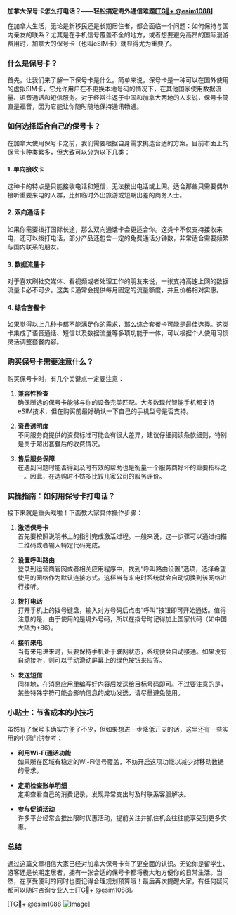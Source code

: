 **加拿大保号卡怎么打电话？——轻松搞定海外通信难题[[TG💪+ @esim1088](https://t.me/s/esim1088)]**

在加拿大生活，无论是新移民还是长期居住者，都会面临一个问题：如何保持与国内亲友的联系？尤其是在手机信号覆盖不全的地方，或者想要避免高昂的国际漫游费用时，加拿大的保号卡（也叫eSIM卡）就显得尤为重要了。

### 什么是保号卡？

首先，让我们来了解一下保号卡是什么。简单来说，保号卡是一种可以在国外使用的虚拟SIM卡，它允许用户在不更换本地号码的情况下，在其他国家使用数据流量、语音通话和短信服务。对于经常往返于中国和加拿大两地的人来说，保号卡简直是福音，因为它能让你随时随地保持通讯畅通。

### 如何选择适合自己的保号卡？

在加拿大使用保号卡之前，我们需要根据自身需求挑选合适的方案。目前市面上的保号卡种类繁多，但大致可以分为以下几类：

#### 1. **单向接收卡**
这种卡的特点是只能接收电话和短信，无法拨出电话或上网。适合那些只需要偶尔接听重要来电的人群，比如临时外出旅游或短期出差的商务人士。

#### 2. **双向通话卡**
如果你需要拨打国际长途，那么双向通话卡会更适合你。这类卡不仅支持接收来电，还可以拨打电话，部分产品还包含一定的免费通话分钟数，非常适合需要频繁与国内联系的朋友。

#### 3. **数据流量卡**
对于喜欢刷社交媒体、看视频或者处理工作的朋友来说，一张支持高速上网的数据流量卡必不可少。这类卡通常会提供每月固定的流量额度，并且价格相对实惠。

#### 4. **综合套餐卡**
如果觉得以上几种卡都不能满足你的需求，那么综合套餐卡可能是最佳选择。这类卡集成了语音通话、短信以及数据流量等多项功能于一体，可以根据个人使用习惯灵活调整套餐内容。

### 购买保号卡需要注意什么？

购买保号卡时，有几个关键点一定要注意：

1. **兼容性检查**  
   确保所选的保号卡能够与你的设备完美匹配。大多数现代智能手机都支持eSIM技术，但在购买前最好确认一下自己的手机型号是否支持。

2. **资费透明度**  
   不同服务商提供的资费标准可能会有很大差异，建议仔细阅读条款细则，特别是关于超出套餐后的收费情况。

3. **售后服务保障**  
   在遇到问题时能否得到及时有效的帮助也是衡量一个服务商好坏的重要指标之一。因此，在选购时不妨多比较几家公司的服务评价。

### 实操指南：如何用保号卡打电话？

接下来就是重头戏啦！下面教大家具体操作步骤：

1. **激活保号卡**  
   首先要按照说明书上的指引完成激活过程。一般来说，这一步骤可以通过扫描二维码或者输入特定代码完成。

2. **设置呼叫路由**  
   登录到运营商官网或者相关应用程序中，找到“呼叫路由设置”选项，选择希望使用的网络作为默认连接方式。这样当有来电时系统就会自动切换到该网络进行接听。

3. **拨打电话**  
   打开手机上的拨号键盘，输入对方号码后点击“呼叫”按钮即可开始通话。值得注意的是，由于使用的是境外号码，所以在拨号时记得加上国家代码（如中国大陆为+86）。

4. **接听来电**  
   当有来电进来时，只要保持手机处于联网状态，系统便会自动接通。如果没有自动接听，则可以手动滑动屏幕上的绿色按钮来应答。

5. **发送短信**  
   同样地，在消息应用里编写好内容后发送给目标号码即可。不过要注意的是，某些特殊字符可能会影响信息的成功发送，请尽量避免使用。

### 小贴士：节省成本的小技巧

虽然有了保号卡确实方便了不少，但如果想进一步降低开支的话，这里还有一些实用的小窍门供参考：

- **利用Wi-Fi通话功能**  
  如果所在区域有稳定的Wi-Fi信号覆盖，不妨开启这项功能以减少对移动数据的需求。
  
- **定期检查账单明细**  
  定期查看自己的消费记录，发现异常支出时及时联系客服解决。
  
- **参与促销活动**  
  许多平台经常会推出限时优惠活动，提前关注并抓住机会往往能享受到更多实惠。

### 总结

通过这篇文章相信大家已经对加拿大保号卡有了更全面的认识。无论你是留学生、游客还是长期定居者，拥有一张合适的保号卡都将极大地方便你的日常生活。当然，在享受便利的同时也要记得合理规划预算哦！最后再次提醒大家，有任何疑问都可以随时咨询专业人士[[TG💪+ @esim1088](https://t.me/s/esim1088)]。

[[TG💪+ @esim1088](https://t.me/s/esim1088) ![Image](https://i.postimg.cc/4NQfJmqS/Snipaste-2025-05-13-00-14-12.png)]